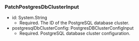### PatchPostgresDbClusterInput


- id: System.String
  - Required. The ID of the PostgreSQL database cluster.
- postgresqlDbClusterConfig: PostgresDBClusterConfigInput
  - Required. PostgreSQL database cluster configuration.
